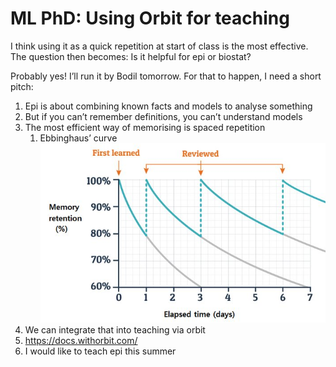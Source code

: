 # ML PhD: Using Orbit for teaching
I think using it as a quick repetition at start of class is the most effective. The question then becomes: Is it helpful for epi or biostat?

Probably yes! I’ll run it by Bodil tomorrow. For that to happen, I need a short pitch:
1. Epi is about combining known facts and models to analyse something
2. But if you can’t remember definitions, you can’t understand models
3. The most efficient way of memorising is spaced repetition
	1. Ebbinghaus’ curve
![](BearImages/A714333D-E3C7-4A73-8644-932E4BADE299-886-00000C7D8666C426/Ebbinghaus-forgetting-curve-and-review-cycle_W640.jpg)
4. We can integrate that into teaching via orbit
5. https://docs.withorbit.com/
6. I would like to teach epi this summer

<!-- {BearID:B000336B-1CAC-4D19-8B82-96D999E7850B-27523-0000257F34D720D8} -->
